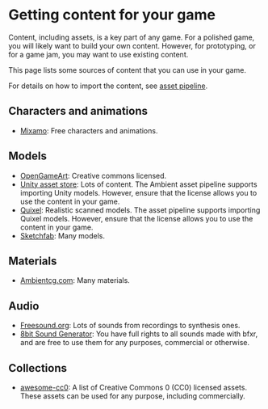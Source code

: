 # Getting content for your game

Content, including assets, is a key part of any game. For a polished game, you will likely want to
build your own content. However, for prototyping, or for a game jam, you may want to use existing
content.

This page lists some sources of content that you can use in your game.

For details on how to import the content, see [asset pipeline](./asset_pipeline.md).

## Characters and animations

- [Mixamo](https://www.mixamo.com): Free characters and animations.

## Models
- [OpenGameArt](https://opengameart.org/): Creative commons licensed.
- [Unity asset store](https://assetstore.unity.com/): Lots of content. The Ambient asset pipeline supports importing Unity models. However, ensure that the license allows you to use the content in your game.
- [Quixel](https://quixel.com/): Realistic scanned models. The asset pipeline supports importing Quixel models. However, ensure that the license allows you to use the content in your game.
- [Sketchfab](https://sketchfab.com/): Many models.

## Materials

- [Ambientcg.com](https://ambientcg.com/): Many materials.

## Audio

- [Freesound.org](https://freesound.org/): Lots of sounds from recordings to synthesis ones.
- [8bit Sound Generator](https://www.bfxr.net/): You have full rights to all sounds made with bfxr, and are free to use them for any purposes, commercial or otherwise.

## Collections

- [awesome-cc0](https://github.com/madjin/awesome-cc0): A list of Creative Commons 0 (CC0) licensed assets. These assets can be used for any purpose, including commercially.
